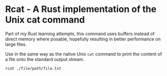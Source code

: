 # Rcat - A Rust implementation of the Unix cat command

Part of my Rust learning attempts, this command uses buffers instead of direct memory where posable, hopefully resulting in better performance on large files.

Use in the same way as the native Unix `cat` command to print the content of a file onto the standard output stream.

`rcat ./file/path/file.txt`
